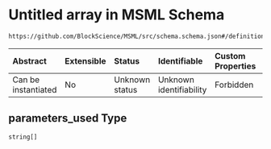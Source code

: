 # Untitled array in MSML Schema

```txt
https://github.com/BlockScience/MSML/src/schema.schema.json#/definitions/StatefulMetricVar/properties/parameters_used
```



| Abstract            | Extensible | Status         | Identifiable            | Custom Properties | Additional Properties | Access Restrictions | Defined In                                                                                    |
| :------------------ | :--------- | :------------- | :---------------------- | :---------------- | :-------------------- | :------------------ | :-------------------------------------------------------------------------------------------- |
| Can be instantiated | No         | Unknown status | Unknown identifiability | Forbidden         | Allowed               | none                | [schema.schema.json\*](../../out/math_spec_mapping/schema.schema.json "open original schema") |

## parameters\_used Type

`string[]`
